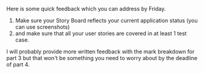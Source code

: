 Here is some quick feedback which you can address by Friday.

1. Make sure your Story Board reflects your current application status (you can use screenshots)  
2. and make sure that all your user stories are covered in at least 1 test case.

I will probably provide more written feedback with the mark breakdown for part 3 but that won't be something you need to worry about by the deadline of part 4.
